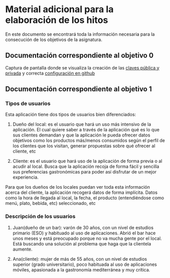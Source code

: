# Material adicional para la elaboración de los hitos
En este documento se encontrará toda la información necesaria para la consecución de los objetivos de la asignatura.

## Documentación correspondiente al objetivo 0
Captura de pantalla donde se visualiza la creación de las [claves pública y privada](img/ssh-keygen.png) y correcta [configuración en github](img/SSHkeys.png)

## Documentación correspondiente al objetivo 1
### Tipos de usuarios  
Esta aplicación tiene dos tipos de usuarios bien diferenciados:
1. Dueño del local: es el usuario que hará un uso más intensivo de la aplicación. El cual quiere saber a través de la aplicación 
qué es lo que sus clientes demandan y que la aplicación le pueda ofrecer datos objetivos como los productos más/menos consumidos según 
el perfil de los clientes que los visitan, generar propuestas sobre qué ofrecer al cliente, etc

2. Cliente: es el usuario que hará uso de la aplicación de forma previa o al acudir al local. Busca que la aplicación recoja 
de forma fácil y sencilla sus preferencias gastronómicas para poder así disfrutar de un  mejor experiencia.

Para que los dueños de los locales puedan ver toda esta información acerca del cliente, la aplicación recogerá datos de 
forma implícita. Datos como la hora de llegada al local, la fecha, el producto (entendiéndose como menú, plato, bebida, etc)
seleccionado, etc

### Descripción de los usuarios
1. Juan(dueño de un bar): varón de 30 años, con un nivel de estudios primario (ESO) y habituado al uso de 
aplicaciones. Abrió el bar hace unos meses y está preocupado porque  no va mucha gente por el local. Está buscando 
una solución al problema que haga que la clientela aumente.

2. Ana(cliente): mujer de más de 55 años, con un nivel de estudios superior (grado universitario), poco habituada al uso de aplicaciones móviles, apasionada a la gastronomía 
mediterránea y muy crítica.